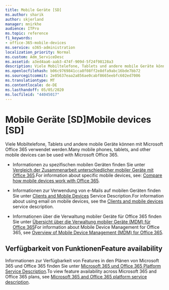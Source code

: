 ```yaml
---
title: Mobile Geräte [SD]
ms.author: sharik
author: skjerland
manager: mnirkhe
audience: ITPro
ms.topic: reference
f1_keywords:
- office-365-mobile-devices
ms.service: o365-administration
localization_priority: Normal
ms.custom: Adm_ServiceDesc
ms.assetid: a3ed4aa6-aab3-474f-909d-5f24f98128a3
description: Viele Mobiltelefone, Tablets und andere mobile Geräte können mit Microsoft Office 365 verwendet werden.
ms.openlocfilehash: b06c9769841cca8f08ff2e8dfa9abc16bde7bb72
ms.sourcegitcommit: 2e85637eaa2a856ae0cabf8665eebfc602ed7006
ms.translationtype: MT
ms.contentlocale: de-DE
ms.lasthandoff: 05/05/2020
ms.locfileid: "44045017"
---
```

# <a name="mobile-devices-sd"></a><span data-ttu-id="14b3b-103">Mobile Geräte [SD]</span><span class="sxs-lookup"><span data-stu-id="14b3b-103">Mobile devices [SD]</span></span>

<span data-ttu-id="14b3b-104">Viele Mobiltelefone, Tablets und andere mobile Geräte können mit Microsoft Office 365 verwendet werden.</span><span class="sxs-lookup"><span data-stu-id="14b3b-104">Many mobile phones, tablets, and other mobile devices can be used with Microsoft Office 365.</span></span> 
  
- <span data-ttu-id="14b3b-105">Informationen zu spezifischen mobilen Geräten finden Sie unter [Vergleich der Zusammenarbeit unterschiedlicher mobiler Geräte mit Office 365](https://go.microsoft.com/fwlink/p/?LinkId=282337).</span><span class="sxs-lookup"><span data-stu-id="14b3b-105">For information about specific mobile devices, see: [Compare how mobile devices work with Office 365](https://go.microsoft.com/fwlink/p/?LinkId=282337).</span></span>
    
- <span data-ttu-id="14b3b-106">Informationen zur Verwendung von e-Mails auf mobilen Geräten finden Sie unter [Clients and Mobile Devices](../exchange-online-service-description/clients-and-mobile-devices.md) Service Description.</span><span class="sxs-lookup"><span data-stu-id="14b3b-106">For information about using email on mobile devices, see the [Clients and mobile devices](../exchange-online-service-description/clients-and-mobile-devices.md) service description.</span></span> 
    
- <span data-ttu-id="14b3b-107">Informationen über die Verwaltung mobiler Geräte für Office 365 finden Sie unter [Übersicht über die Verwaltung mobiler Geräte (MDM) für Office 365](https://go.microsoft.com/fwlink/?linkid=808602)</span><span class="sxs-lookup"><span data-stu-id="14b3b-107">For information about Mobile Device Management for Office 365, see [Overview of Mobile Device Management (MDM) for Office 365](https://go.microsoft.com/fwlink/?linkid=808602).</span></span>
    
## <a name="feature-availability"></a><span data-ttu-id="14b3b-108">Verfügbarkeit von Funktionen</span><span class="sxs-lookup"><span data-stu-id="14b3b-108">Feature availability</span></span>

<span data-ttu-id="14b3b-109">Informationen zur Verfügbarkeit von Features in den Plänen von Microsoft 365 und Office 365 finden Sie unter [Microsoft 365 und Office 365 Platform Service Description](office-365-platform-service-description.md).</span><span class="sxs-lookup"><span data-stu-id="14b3b-109">To view feature availability across Microsoft 365 and Office 365 plans, see [Microsoft 365 and Office 365 platform service description](office-365-platform-service-description.md).</span></span>
  

